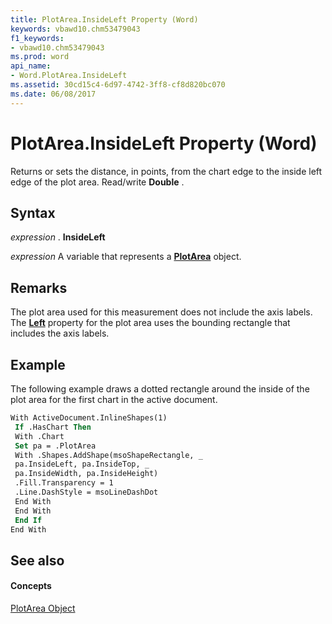 ```yaml
---
title: PlotArea.InsideLeft Property (Word)
keywords: vbawd10.chm53479043
f1_keywords:
- vbawd10.chm53479043
ms.prod: word
api_name:
- Word.PlotArea.InsideLeft
ms.assetid: 30cd15c4-6d97-4742-3ff8-cf8d820bc070
ms.date: 06/08/2017
---
```



# PlotArea.InsideLeft Property (Word)

Returns or sets the distance, in points, from the chart edge to the inside left edge of the plot area. Read/write  **Double** .


## Syntax

 _expression_ . **InsideLeft**

 _expression_ A variable that represents a **[PlotArea](plotarea-object-word.md)** object.


## Remarks

The plot area used for this measurement does not include the axis labels. The  **[Left](plotarea-left-property-word.md)** property for the plot area uses the bounding rectangle that includes the axis labels.


## Example

The following example draws a dotted rectangle around the inside of the plot area for the first chart in the active document.


```vb
With ActiveDocument.InlineShapes(1) 
 If .HasChart Then 
 With .Chart 
 Set pa = .PlotArea 
 With .Shapes.AddShape(msoShapeRectangle, _ 
 pa.InsideLeft, pa.InsideTop, _ 
 pa.InsideWidth, pa.InsideHeight) 
 .Fill.Transparency = 1 
 .Line.DashStyle = msoLineDashDot 
 End With 
 End With 
 End If 
End With
```


## See also


#### Concepts


[PlotArea Object](plotarea-object-word.md)

